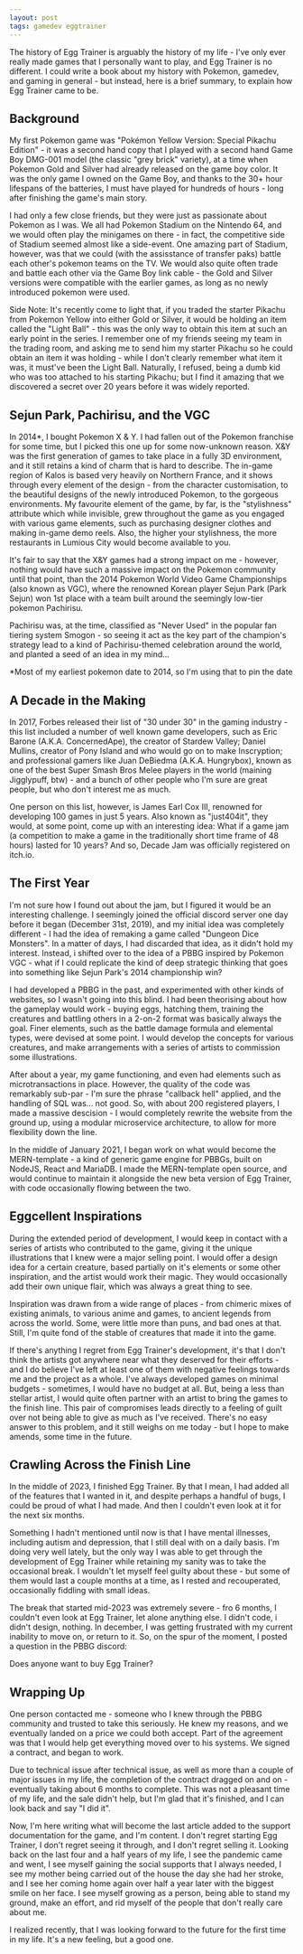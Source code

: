 ```yaml
---
layout: post
tags: gamedev eggtrainer
---
```


The history of Egg Trainer is arguably the history of my life - I've only ever really made games that I personally want to play, and Egg Trainer is no different. I could write a book about my history with Pokemon, gamedev, and gaming in general - but instead, here is a brief summary, to explain how Egg Trainer came to be.

## Background

My first Pokemon game was "Pokémon Yellow Version: Special Pikachu Edition" - it was a second hand copy that I played with a second hand Game Boy DMG-001 model (the classic "grey brick" variety), at a time when Pokemon Gold and Silver had already released on the game boy color. It was the only game I owned on the Game Boy, and thanks to the 30+ hour lifespans of the batteries, I must have played for hundreds of hours - long after finishing the game's main story.

I had only a few close friends, but they were just as passionate about Pokemon as I was. We all had Pokemon Stadium on the Nintendo 64, and we would often play the minigames on there - in fact, the competitive side of Stadium seemed almost like a side-event. One amazing part of Stadium, however, was that we could (with the assisstance of transfer paks) battle each other's pokemon teams on the TV. We would also quite often trade and battle each other via the Game Boy link cable - the Gold and Silver versions were compatible with the earlier games, as long as no newly introduced pokemon were used.

Side Note: It's recently come to light that, if you traded the starter Pikachu from Pokemon Yellow into either Gold or Silver, it would be holding an item called the "Light Ball" - this was the only way to obtain this item at such an early point in the series. I remember one of my friends seeing my team in the trading room, and asking me to send him my starter Pikachu so he could obtain an item it was holding - while I don't clearly remember what item it was, it must've been the Light Ball. Naturally, I refused, being a dumb kid who was too attached to his starting Pikachu; but I find it amazing that we discovered a secret over 20 years before it was widely reported.

## Sejun Park, Pachirisu, and the VGC

In 2014*, I bought Pokemon X & Y. I had fallen out of the Pokemon franchise for some time, but I picked this one up for some now-unknown reason. X&Y was the first generation of games to take place in a fully 3D environment, and it still retains a kind of charm that is hard to describe. The in-game region of Kalos is based very heavily on Northern France, and it shows through every element of the design - from the character customisation, to the beautiful designs of the newly introduced Pokemon, to the gorgeous environments. My favourite element of the game, by far, is the "stylishness" attribute which while invisible, grew throughout the game as you engaged with various game elements, such as purchasing designer clothes and making in-game demo reels. Also, the higher your stylishness, the more restaurants in Lumious City would become available to you.

It's fair to say that the X&Y games had a strong impact on me - however, nothing would have such a massive impact on the Pokemon community until that point, than the 2014 Pokemon World Video Game Championships (also known as VGC), where the renowned Korean player Sejun Park (Park Sejun) won 1st place with a team built around the seemingly low-tier pokemon Pachirisu.

Pachirisu was, at the time, classified as "Never Used" in the popular fan tiering system Smogon - so seeing it act as the key part of the champion's strategy lead to a kind of Pachirisu-themed celebration around the world, and planted a seed of an idea in my mind...

*Most of my earliest pokemon date to 2014, so I'm using that to pin the date

## A Decade in the Making

In 2017, Forbes released their list of "30 under 30" in the gaming industry - this list included a number of well known game developers, such as Eric Barone (A.K.A. ConcernedApe), the creator of Stardew Valley; Daniel Mullins, creator of Pony Island and who would go on to make Inscryption; and professional gamers like Juan DeBiedma (A.K.A. Hungrybox), known as one of the best Super Smash Bros Melee players in the world (maining Jigglypuff, btw) - and a bunch of other people who I'm sure are great people, but who don't interest me as much.

One person on this list, however, is James Earl Cox III, renowned for developing 100 games in just 5 years. Also known as "just404it", they would, at some point, come up with an interesting idea: What if a game jam (a competition to make a game in the traditionally short time frame of 48 hours) lasted for 10 years? And so, Decade Jam was officially registered on itch.io.

## The First Year

I'm not sure how I found out about the jam, but I figured it would be an interesting challenge. I seemingly joined the official discord server one day before it began (December 31st, 2019), and my initial idea was completely different - I had the idea of remaking a game called "Dungeon Dice Monsters". In a matter of days, I had discarded that idea, as it didn't hold my interest. Instead, i shifted over to the idea of a PBBG inspired by Pokemon VGC - what if I could replicate the kind of deep strategic thinking that goes into something like Sejun Park's 2014 championship win?

I had developed a PBBG in the past, and experimented with other kinds of websites, so I wasn't going into this blind. I had been theorising about how the gameplay would work - buying eggs, hatching them, training the creatures and battling others in a 2-on-2 format was basically always the goal. Finer elements, such as the battle damage formula and elemental types, were devised at some point. I would develop the concepts for various creatures, and make arrangements with a series of artists to commission some illustrations.

After about a year, my game functioning, and even had elements such as microtransactions in place. However, the quality of the code was remarkably sub-par - I'm sure the phrase "callback hell" applied, and the handling of SQL was... not good. So, with about 200 registered players, I made a massive descision - I would completely rewrite the website from the ground up, using a modular microservice architecture, to allow for more flexibility down the line.

In the middle of January 2021, I began work on what would become the MERN-template - a kind of generic game engine for PBBGs, built on NodeJS, React and MariaDB. I made the MERN-template open source, and would continue to maintain it alongside the new beta version of Egg Trainer, with code occasionally flowing between the two.

## Eggcellent Inspirations

During the extended period of development, I would keep in contact with a series of artists who contributed to the game, giving it the unique illustrations that I knew were a major selling point. I would offer a design idea for a certain creature, based partially on it's elements or some other inspiration, and the artist would work their magic. They would occasionally add their own unique flair, which was always a great thing to see.

Inspiration was drawn from a wide range of places - from chimeric mixes of existing animals, to various anime and games, to ancient legends from across the world. Some, were little more than puns, and bad ones at that. Still, I'm quite fond of the stable of creatures that made it into the game.

If there's anything I regret from Egg Trainer's development, it's that I don't think the artists got anywhere near what they deserved for their efforts - and I do believe I've left at least one of them with negative feelings towards me and the project as a whole. I've always developed games on minimal budgets - sometimes, I would have no budget at all. But, being a less than stellar artist, I would quite often partner with an artist to bring the games to the finish line. This pair of compromises leads directly to a feeling of guilt over not being able to give as much as I've received. There's no easy answer to this problem, and it still weighs on me today - but I hope to make amends, some time in the future.

## Crawling Across the Finish Line

In the middle of 2023, I finished Egg Trainer. By that I mean, I had added all of the features that I wanted in it, and despite perhaps a handful of bugs, I could be proud of what I had made. And then I couldn't even look at it for the next six months.

Something I hadn't mentioned until now is that I have mental illnesses, including autism and depression, that I still deal with on a daily basis. I'm doing very well lately, but the only way I was able to get through the development of Egg Trainer while retaining my sanity was to take the occasional break. I wouldn't let myself feel guilty about these - but some of them would last a couple months at a time, as I rested and recouperated, occasionally fiddling with small ideas.

The break that started mid-2023 was extremely severe - fro 6 months, I couldn't even look at Egg Trainer, let alone anything else. I didn't code, i didn't design, nothing. In december, I was getting frustrated with my current inability to move on, or return to it. So, on the spur of the moment, I posted a question in the PBBG discord:

Does anyone want to buy Egg Trainer?

## Wrapping Up

One person contacted me - someone who I knew through the PBBG community and trusted to take this seriously. He knew my reasons, and we eventually landed on a price we could both accept. Part of the agreement was that I would help get everything moved over to his systems. We signed a contract, and began to work.

Due to technical issue after technical issue, as well as more than a couple of major issues in my life, the completion of the contract dragged on and on - eventually taking about 6 months to complete. This was not a pleasant time of my life, and the sale didn't help, but I'm glad that it's finished, and I can look back and say "I did it".

Now, I'm here writing what will become the last article added to the support documentation for the game, and I'm content. I don't regret starting Egg Trainer, I don't regret seeing it through, and I don't regret selling it. Looking back on the last four and a half years of my life, I see the pandemic came and went, I see myself gaining the social supports that I always needed, I see my mother being carried out of the house the day she had her stroke, and I see her coming home again over half a year later with the biggest smile on her face. I see myself growing as a person, being able to stand my ground, make an effort, and rid myself of the people that don't really care about me.

I realized recently, that I was looking forward to the future for the first time in my life. It's a new feeling, but a good one.